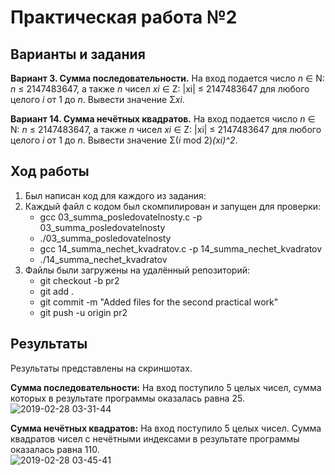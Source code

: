 # Практическая работа №2

## Варианты и задания

**Вариант 3. Сумма последовательности.** На вход подается число *n* ∈ N: *n* ≤ 2147483647, а также *n* чисел *xi* ∈ Z: |xi| ≤ 2147483647 для любого целого *i* от 1 до *n*. Вывести значение Σ*xi*.

**Вариант 14. Сумма нечётных квадратов.** На вход подается число *n* ∈ N: *n* ≤ 2147483647, а также *n* чисел *xi* ∈ Z: |xi| ≤ 2147483647 для любого целого *i* от 1 до *n*. Вывести значение Σ(*i* mod 2)*(xi)^2*.

## Ход работы

1. Был написан код для каждого из задания:
2. Каждый файл с кодом был скомпилирован и запущен для проверки: 
    * gcc 03_summa_posledovatelnosty.c -p 03_summa_posledovatelnosty
    * ./03_summa_posledovatelnosty
    * gcc 14_summa_nechet_kvadratov.c -p 14_summa_nechet_kvadratov
    * ./14_summa_nechet_kvadratov
3. Файлы были загружены на удалённый репозиторий:
    * git checkout -b pr2
    * git add .
    * git commit -m "Added files for the second practical work"
    * git push -u origin pr2

## Результаты

Результаты представлены на скриншотах.

**Сумма последовательности:**
На вход поступило 5 целых чисел, сумма которых в результате программы оказалась равна 25.  
![2019-02-28 03-31-44](https://user-images.githubusercontent.com/47746685/53521381-8b0b5c00-3b0a-11e9-96f1-3b971b20280e.png)

**Сумма нечётных квадратов:**
На вход поступило 5 целых чисел. Сумма квадратов чисел с нечётными индексами в результате программы оказалась равна 110.  
![2019-02-28 03-45-41](https://user-images.githubusercontent.com/47746685/53521671-551aa780-3b0b-11e9-9555-a5a620ab3340.png)




